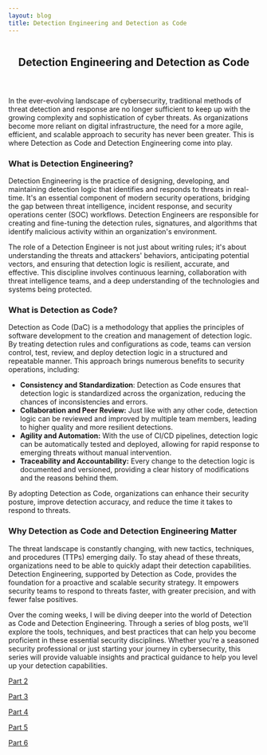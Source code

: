 ```yaml
---
layout: blog
title: Detection Engineering and Detection as Code
---
```



<div id="main" class="s-content__main large-8 column">
<article class="entry">

<header class="entry__header">

<h2 class="entry__title h1">
    Detection Engineering and Detection as Code
</h2>        
</header>

<div class="entry__content">

<p>In the ever-evolving landscape of cybersecurity, traditional methods of threat detection and response are no longer sufficient to keep up with the growing complexity and sophistication of cyber threats. As organizations become more reliant on digital infrastructure, the need for a more agile, efficient, and scalable approach to security has never been greater. This is where Detection as Code and Detection Engineering come into play.</p>

<h3>What is Detection Engineering?</h3>
<p>Detection Engineering is the practice of designing, developing, and maintaining detection logic that identifies and responds to threats in real-time. It's an essential component of modern security operations, bridging the gap between threat intelligence, incident response, and security operations center (SOC) workflows. Detection Engineers are responsible for creating and fine-tuning the detection rules, signatures, and algorithms that identify malicious activity within an organization's environment.</p>

<p>The role of a Detection Engineer is not just about writing rules; it's about understanding the threats and attackers' behaviors, anticipating potential vectors, and ensuring that detection logic is resilient, accurate, and effective. This discipline involves continuous learning, collaboration with threat intelligence teams, and a deep understanding of the technologies and systems being protected.</p>

<h3>What is Detection as Code?</h3>
<p>Detection as Code (DaC) is a methodology that applies the principles of software development to the creation and management of detection logic. By treating detection rules and configurations as code, teams can version control, test, review, and deploy detection logic in a structured and repeatable manner. This approach brings numerous benefits to security operations, including:
    <ul>
        <li><strong>Consistency and Standardization</strong>: Detection as Code ensures that detection logic is standardized across the organization, reducing the chances of inconsistencies and errors.</li>
        <li><strong>Collaboration and Peer Review:</strong> Just like with any other code, detection logic can be reviewed and improved by multiple team members, leading to higher quality and more resilient detections.</li>
        <li><strong>Agility and Automation:</strong> With the use of CI/CD pipelines, detection logic can be automatically tested and deployed, allowing for rapid response to emerging threats without manual intervention.</li>
        <li><strong>Traceability and Accountability:</strong> Every change to the detection logic is documented and versioned, providing a clear history of modifications and the reasons behind them.</li>
    </ul>
</p>
<p>By adopting Detection as Code, organizations can enhance their security posture, improve detection accuracy, and reduce the time it takes to respond to threats.</p>

<h3>Why Detection as Code and Detection Engineering Matter</h3>
<p>The threat landscape is constantly changing, with new tactics, techniques, and procedures (TTPs) emerging daily. To stay ahead of these threats, organizations need to be able to quickly adapt their detection capabilities. Detection Engineering, supported by Detection as Code, provides the foundation for a proactive and scalable security strategy. It empowers security teams to respond to threats faster, with greater precision, and with fewer false positives.</p>

<p>Over the coming weeks, I will be diving deeper into the world of Detection as Code and Detection Engineering. Through a series of blog posts, we'll explore the tools, techniques, and best practices that can help you become proficient in these essential security disciplines. Whether you're a seasoned security professional or just starting your journey in cybersecurity, this series will provide valuable insights and practical guidance to help you level up your detection capabilities.</p>


<p><a href="../20/Creating-a-Detection.hmtl">Part 2</a></p>
<p><a href="../22/Detection-False-True-Positives.html">Part 3</a></p>
<p><a href="../23/Automating-the-Deployment-and-Managment-of-Detection-rules-Using-CI-CD-Pipelines.html">Part 4</a></p>
<p><a href="../26/Threat_Intelligence_Detection-Engineering.html">Part 5</a></p>
<p><a href="../27/Detection_Effectiveness.html">Part 6</a></p>

</div>
</article> <!-- end entry -->

</div> <!-- end main -->  